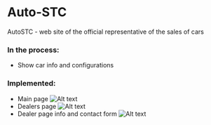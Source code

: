 # Auto-STC
AutoSTC - web site of the official representative of the sales of cars

### In the process:
 * Show car info and configurations

### Implemented:
 * Main page
  ![Alt text](https://raw.githubusercontent.com/korol-sas/Auto-STC/dev/screenshots/main.png)
 * Dealers page
  ![Alt text](https://raw.githubusercontent.com/korol-sas/Auto-STC/dev/screenshots/dealers.png)
 * Dealer page info and contact form
  ![Alt text](https://raw.githubusercontent.com/korol-sas/Auto-STC/dev/screenshots/dealer.png)

